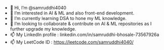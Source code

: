 - 👋 Hi, I’m @samruddhi4040
- 👀 I’m interested in AI & ML and also front-end development.
- 🌱 I’m currently learning DSA to hone my ML knowledge.
- 💞️ I’m looking to collaborate & contribute on AI & ML repositories as I further upgrade my knowledge.
- 📫 My LinkedIn profile : linkedin.com/in/samruddhi-bhosale-73567926a
- 📫 My LeetCode ID :  https://leetcode.com/samruddhi4040/
